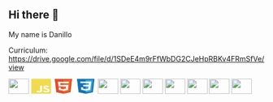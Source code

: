 ## Hi there 👋

My name is Danillo

Curriculum:  https://drive.google.com/file/d/1SDeE4m9rFfWbDG2CJeHpRBKv4FRmSfVe/view

<div  style="display: inline_block">
    <img align="center" height="30" width="40" src="https://img.icons8.com/?size=100&id=26029&format=png&color=000000" />  
<img align="center" height="30" width="40" src="https://raw.githubusercontent.com/devicons/devicon/master/icons/javascript/javascript-plain.svg">
    <img align="center" height="30" width="40" src="https://raw.githubusercontent.com/devicons/devicon/master/icons/html5/html5-original.svg">
    <img align="center" height="30" width="40" src="https://raw.githubusercontent.com/devicons/devicon/master/icons/css3/css3-original.svg">
    <img align="center" height="30" width="40" src="https://cdn.jsdelivr.net/gh/devicons/devicon/icons/bootstrap/bootstrap-original.svg">
    <img align="center" height="30" width="40" src="https://cdn.jsdelivr.net/gh/devicons/devicon/icons/nodejs/nodejs-original.svg" />
    <img align="center" height="30" width="40" src="https://img.icons8.com/officel/512/react.png" />
    <img align="center" height="30" width="40" src="https://img.icons8.com/ios-glyphs/256/java-coffee-cup-logo.png" />
     <img align="center" height="30" width="40" src="https://img.icons8.com/color/256/spring-logo.png" />
    <img align="center" height="30" width="40" src="https://img.icons8.com/color/256/postgreesql.png" />
    <img align="center" height="30" width="40" src="https://img.icons8.com/color/256/c-sharp-logo.png" />  
    </div>
    
    
  
